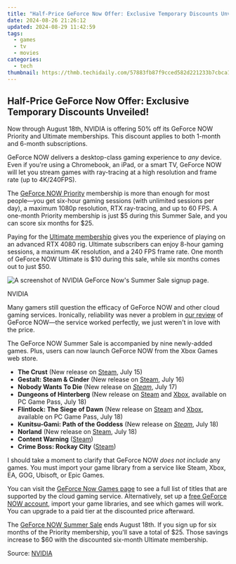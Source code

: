 ```yaml
---
title: "Half-Price GeForce Now Offer: Exclusive Temporary Discounts Unveiled!"
date: 2024-08-26 21:26:12
updated: 2024-08-29 11:42:59
tags:
  - games
  - tv
  - movies
categories:
  - tech
thumbnail: https://thmb.techidaily.com/57883fb87f9cced582d221233b7cbca11e45336f76a05c7d014075b6188d6cb1.jpg
---
```


## Half-Price GeForce Now Offer: Exclusive Temporary Discounts Unveiled!

Now through August 18th, NVIDIA is offering 50% off its GeForce NOW Priority and Ultimate memberships. This discount applies to both 1-month and 6-month subscriptions.

 GeForce NOW delivers a desktop-class gaming experience to _any_ device. Even if you're using a Chromebook, an iPad, or a smart TV, GeForce NOW will let you stream games with ray-tracing at a high resolution and frame rate (up to 4K/240FPS).

 The [GeForce NOW Priority](https://www.nvidia.com/en-us/geforce-now/#product-matrix) membership is more than enough for most people—you get six-hour gaming sessions (with unlimited sessions per day), a maximum 1080p resolution, RTX ray-tracing, and up to 60 FPS. A one-month Priority membership is just $5 during this Summer Sale, and you can score six months for $25.

 Paying for the [Ultimate membership](https://www.nvidia.com/en-us/geforce-now/#product-matrix) gives you the experience of playing on an advanced RTX 4080 rig. Ultimate subscribers can enjoy 8-hour gaming sessions, a maximum 4K resolution, and a 240 FPS frame rate. One month of GeForce NOW Ultimate is $10 during this sale, while six months comes out to just $50.

![A screenshot of NVIDIA GeForce Now's Summer Sale signup page.](https://static1.howtogeekimages.com/wordpress/wp-content/uploads/2024/07/33.jpg) 

NVIDIA

 Many gamers still question the efficacy of GeForce NOW and other cloud gaming services. Ironically, reliability was never a problem in [our review](https://instagram-video-recordings.techidaily.com/new-instagram-showcase-video-reversal-techniques-for-2024/) of GeForce NOW—the service worked perfectly, we just weren't in love with the price.

 The GeForce NOW Summer Sale is accompanied by nine newly-added games. Plus, users can now launch GeForce NOW from the Xbox Games web store.

* **The Crust** (New release on [Steam](https://store.steampowered.com/app/1465470?utm%5Fsource=nvidia&utm%5Fcampaign=geforce%5Fnow), July 15)
* **Gestalt: Steam & Cinder** (New release on [Steam](https://store.steampowered.com/app/1231990?utm%5Fsource=nvidia&utm%5Fcampaign=geforce%5Fnow), July 16)
* **Nobody Wants To Die** (New release on _[Steam](https://store.steampowered.com/app/1939970?utm%5Fsource=nvidia&utm%5Fcampaign=geforce%5Fnow)_, July 17)
* **Dungeons of Hinterberg** (New release on [Steam](https://store.steampowered.com/app/1983260?utm%5Fsource=nvidia&utm%5Fcampaign=geforce%5Fnow) and [Xbox](https://www.xbox.com/games/store/dungeons-of-hinterberg/9pgx472j0rjp?utm%5Fsource=nvidia&utm%5Fcampaign=geforce%5Fnow), available on PC Game Pass, July 18)
* **Flintlock: The Siege of Dawn** (New release on [Steam](https://store.steampowered.com/app/1832040?utm%5Fsource=nvidia&utm%5Fcampaign=geforce%5Fnow) and [Xbox](https://www.xbox.com/games/store/flintlock-the-siege-of-dawn/9PBBQHX6V3PJ?utm%5Fsource=nvidia&utm%5Fcampaign=geforce%5Fnow), available on PC Game Pass, July 18)
* **Kunitsu-Gami: Path of the Goddess** (New release on _[Steam](https://store.steampowered.com/app/2510710?utm%5Fsource=nvidia&utm%5Fcampaign=geforce%5Fnow)_, July 18)
* **Norland** (New release on [Steam](https://store.steampowered.com/app/1857090?utm%5Fsource=nvidia&utm%5Fcampaign=geforce%5Fnow), July 18)
* **Content Warning** ([Steam](https://store.steampowered.com/app/2881650?utm%5Fsource=nvidia&utm%5Fcampaign=geforce%5Fnow))
* **Crime Boss: Rockay City** ([Steam](https://store.steampowered.com/app/2933080?utm%5Fsource=nvidia&utm%5Fcampaign=geforce%5Fnow))

 I should take a moment to clarify that GeForce NOW _does not include_ any games. You must import your game library from a service like Steam, Xbox, EA, GOG, Ubisoft, or Epic Games.

 You can visit the [GeForce Now Games page](https://www.nvidia.com/en-us/geforce-now/games/) to see a full list of titles that are supported by the cloud gaming service. Alternatively, set up a [free GeForce NOW account](https://www.nvidia.com/en-us/geforce-now/#product-matrix), import your game libraries, and see which games will work. You can upgrade to a paid tier at the discounted price afterward.

 The [GeForce NOW Summer Sale](http://www.nvidia.com/en-us/geforce-now/#product-matrix) ends August 18th. If you sign up for six months of the Priority membership, you'll save a total of $25\. Those savings increase to $60 with the discounted six-month Ultimate membership.

 Source: [NVIDIA](https://blogs.nvidia.com/blog/geforce-now-thursday-summer-sale-2024/)

<ins class="adsbygoogle"
     style="display:block"
     data-ad-format="autorelaxed"
     data-ad-client="ca-pub-7571918770474297"
     data-ad-slot="1223367746"></ins>



<ins class="adsbygoogle"
     style="display:block"
     data-ad-client="ca-pub-7571918770474297"
     data-ad-slot="8358498916"
     data-ad-format="auto"
     data-full-width-responsive="true"></ins>

